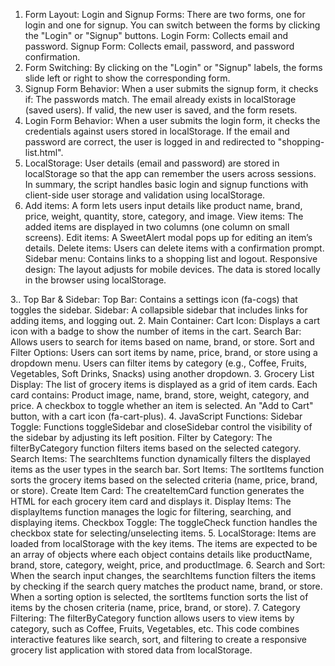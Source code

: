 1. Form Layout:
Login and Signup Forms: There are two forms, one for login and one for signup. You can switch between the forms by clicking the "Login" or "Signup" buttons.
Login Form: Collects email and password.
Signup Form: Collects email, password, and password confirmation.
2. Form Switching:
By clicking on the "Login" or "Signup" labels, the forms slide left or right to show the corresponding form.
3. Signup Form Behavior:
When a user submits the signup form, it checks if:
The passwords match.
The email already exists in localStorage (saved users).
If valid, the new user is saved, and the form resets.
4. Login Form Behavior:
When a user submits the login form, it checks the credentials against users stored in localStorage.
If the email and password are correct, the user is logged in and redirected to "shopping-list.html".
5. LocalStorage:
User details (email and password) are stored in localStorage so that the app can remember the users across sessions.
In summary, the script handles basic login and signup functions with client-side user storage and validation using localStorage.
2. Add items: A form lets users input details like product name, brand, price, weight, quantity, store, category, and image.
View items: The added items are displayed in two columns (one column on small screens).
Edit items: A SweetAlert modal pops up for editing an item’s details.
Delete items: Users can delete items with a confirmation prompt.
Sidebar menu: Contains links to a shopping list and logout.
Responsive design: The layout adjusts for mobile devices.
The data is stored locally in the browser using localStorage.

3.. Top Bar & Sidebar:
Top Bar: Contains a settings icon (fa-cogs) that toggles the sidebar.
Sidebar: A collapsible sidebar that includes links for adding items, and logging out.
2. Main Container:
Cart Icon: Displays a cart icon with a badge to show the number of items in the cart.
Search Bar: Allows users to search for items based on name, brand, or store.
Sort and Filter Options:
Users can sort items by name, price, brand, or store using a dropdown menu.
Users can filter items by category (e.g., Coffee, Fruits, Vegetables, Soft Drinks, Snacks) using another dropdown.
3. Grocery List Display:
The list of grocery items is displayed as a grid of item cards. Each card contains:
Product image, name, brand, store, weight, category, and price.
A checkbox to toggle whether an item is selected.
An "Add to Cart" button, with a cart icon (fa-cart-plus).
4. JavaScript Functions:
Sidebar Toggle: Functions toggleSidebar and closeSidebar control the visibility of the sidebar by adjusting its left position.
Filter by Category: The filterByCategory function filters items based on the selected category.
Search Items: The searchItems function dynamically filters the displayed items as the user types in the search bar.
Sort Items: The sortItems function sorts the grocery items based on the selected criteria (name, price, brand, or store).
Create Item Card: The createItemCard function generates the HTML for each grocery item card and displays it.
Display Items: The displayItems function manages the logic for filtering, searching, and displaying items.
Checkbox Toggle: The toggleCheck function handles the checkbox state for selecting/unselecting items.
5. LocalStorage:
Items are loaded from localStorage with the key items. The items are expected to be an array of objects where each object contains details like productName, brand, store, category, weight, price, and productImage.
6. Search and Sort:
When the search input changes, the searchItems function filters the items by checking if the search query matches the product name, brand, or store.
When a sorting option is selected, the sortItems function sorts the list of items by the chosen criteria (name, price, brand, or store).
7. Category Filtering:
The filterByCategory function allows users to view items by category, such as Coffee, Fruits, Vegetables, etc.
This code combines interactive features like search, sort, and filtering to create a responsive grocery list application with stored data from localStorage.
